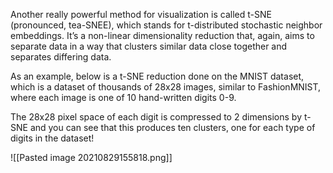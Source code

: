 Another really powerful method for visualization is called t-SNE (pronounced, tea-SNEE), which stands for t-distributed stochastic neighbor embeddings. It’s a non-linear dimensionality reduction that, again, aims to separate data in a way that clusters similar data close together and separates differing data.

As an example, below is a t-SNE reduction done on the MNIST dataset, which is a dataset of thousands of 28x28 images, similar to FashionMNIST, where each image is one of 10 hand-written digits 0-9.

The 28x28 pixel space of each digit is compressed to 2 dimensions by t-SNE and you can see that this produces ten clusters, one for each type of digits in the dataset!

![[Pasted image 20210829155818.png]]